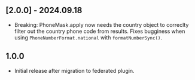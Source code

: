 ## [2.0.0] - 2024.09.18

- Breaking: PhoneMask.apply now needs the country object to correclty filter out the country phone code from results. Fixes bugginess when using `PhoneNumberFormat.national` with `formatNumberSync()`.

## 1.0.0

- Initial release after migration to federated plugin.
